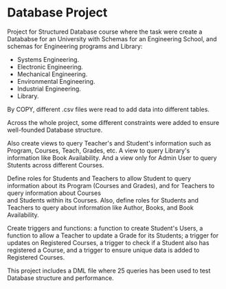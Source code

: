 # Database Project
Project for Structured Database course where the task were create a Datababse for an University with Schemas for an Engineering School, and schemas for Engineering programs and Library: 
- Systems Engineering.
- Electronic Engineering.
- Mechanical Engineering.
- Environmental Engineering.
- Industrial Engineering.
- Library.

By COPY, different .csv files were read to add data into different tables.

Across the whole project, some different constraints were added to ensure well-founded Database structure.

Also create views to query Teacher's and Student's information such as Program, Courses, Teach, Grades, etc. A view to query Library's information like Book Availability. And a view only for Admin User to query Stutents across different Courses.

Define roles for Students and Teachers to allow Student to query information about its Program (Courses and Grades), and for Teachers to query information about Courses  
and Students within its Courses. Also, define roles for Students and Teachers to query about information like Author, Books, and Book Availability.

Create triggers and functions: a function to create Student's Users, a function to allow a Teacher to update a Grade for its Students; a trigger for updates on Registered Courses, a trigger to check if a Student also has registered a Course, and a trigger to ensure unique data is added to Registered Courses.

This project includes a DML file where 25 queries has been used to test Database structure and performance.
